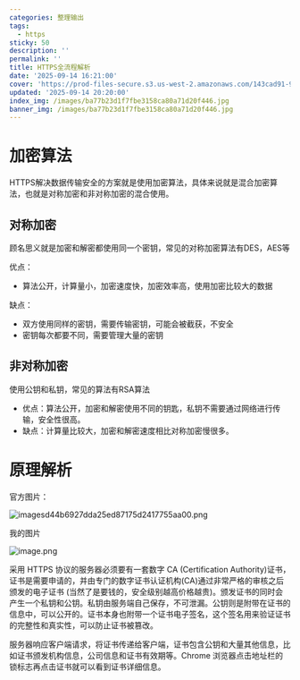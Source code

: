 ```yaml
---
categories: 整理输出
tags:
  - https
sticky: 50
description: ''
permalink: ''
title: HTTPS全流程解析
date: '2025-09-14 16:21:00'
cover: 'https://prod-files-secure.s3.us-west-2.amazonaws.com/143cad91-961b-48b0-82dc-78fbb6eb5abe/8138b291-dced-4d31-8bce-83cbc5e067af/wallhaven-3ldkoy.jpg?X-Amz-Algorithm=AWS4-HMAC-SHA256&X-Amz-Content-Sha256=UNSIGNED-PAYLOAD&X-Amz-Credential=ASIAZI2LB466U2W3XRD4%2F20250920%2Fus-west-2%2Fs3%2Faws4_request&X-Amz-Date=20250920T130049Z&X-Amz-Expires=3600&X-Amz-Security-Token=IQoJb3JpZ2luX2VjEHIaCXVzLXdlc3QtMiJHMEUCIQCrY%2Faf6nKePgTMMWBEoYICWYAPKKuLEVEunVucmvOK%2FQIgaLzFqSRzo0IJg3nLWlJkZET4G4AM35MaapjEZbakoxoqiAQI6%2F%2F%2F%2F%2F%2F%2F%2F%2F%2F%2FARAAGgw2Mzc0MjMxODM4MDUiDFl9GPUQam7rIlAEHSrcAxSZv1Veaj%2FQd4ZGwj1VvZn%2FWT92FG8KvLVP2fTN27BTlcBulMC8X7a1XMlGKBkcZx4bhU7qkgfSy37VC4THiatQaz5a9HL5N%2FwuOay0qHjvfDABBCMoKNbDPtWeatCSB1JrLl4BJJxvaK9Mx1i9Ig6nF1oFy1H%2B%2BvgG5UEm%2BlFCKVpgPNYwOF4EpSh4ibxM05OQQ2n6P62rh6fCrwvD7sTxq%2FeHLweyFZznbm1An9B38p6ZQFZssLqQeCQzuNXZwCLV%2B5ClFZ%2FX49SvroXE1VZ0y3SGnohWtHdWV4jea7aly7MUu%2BY%2BZB85A7wcuiMqkpNAUNsgiHUzvuxhNinRZix7rP0sGHy82UCmXtvNkbSc6HlOKf8zI0KXqwhQAkbXuHG34vPcKK92QkFNC4YxeILh3hwrUByAJQ3fo8DIUGMJ8Ky3PteLK7XYklcGkB4gGW74Np%2FIJZJSGWpZY45lXsuKhch0qSCgBM7JJemVfvo88Ljnq3ngRbdCvGki4a1tCHvoZnE67J3UAkB35bQeEg%2BvfZt9Ke0hQTj5q%2FRwUxRqKc9Z3Lo8X9NkynjNwWmUBYCPWR1cgpZ%2Ba4VKibl9ewAiBe9LXRsZtcNWdw5%2Bj6ce%2BGkKMcSgY42Igj99MLHqucYGOqUBillWEu6%2F1Eyn4hCd84yL0yz%2Fg3CnebXFAWjDrhCRrMwXcfm%2BmNw1FQYK2%2B0W7GeoedhXf8eWrVHm9frB2s8N8uNKw2KkMh3bTN13vfu7ecmhLdedOFFi2NLnvW4I8Lf8yx5QMxmwpET79u%2FjvmAD6GjW9DkpBtrrHE9Y%2BJNI6%2FjkGlnZ1rMY4PDY%2B2ypSK9NhA7DRR%2FSfVuC1jt6C3Cl4I1U7RR9&X-Amz-Signature=fc60c0c137cee90f23d26ff75b41c71c1d2720eeecdae3a5010760d9f3e36e6d&X-Amz-SignedHeaders=host&x-amz-checksum-mode=ENABLED&x-id=GetObject'
updated: '2025-09-14 20:20:00'
index_img: /images/ba77b23d1f7fbe3158ca80a71d20f446.jpg
banner_img: /images/ba77b23d1f7fbe3158ca80a71d20f446.jpg
---
```


# 加密算法


HTTPS解决数据传输安全的方案就是使用加密算法，具体来说就是混合加密算法，也就是对称加密和非对称加密的混合使用。


## 对称加密


顾名思义就是加密和解密都使用同一个密钥，常见的对称加密算法有DES，AES等


优点：

- 算法公开，计算量小，加密速度快，加密效率高，使用加密比较大的数据

缺点：

- 双方使用同样的密钥，需要传输密钥，可能会被截获，不安全
- 密钥每次都要不同，需要管理大量的密钥

## 非对称加密


使用公钥和私钥，常见的算法有RSA算法

- 优点：算法公开，加密和解密使用不同的钥匙，私钥不需要通过网络进行传输，安全性很高。
- 缺点：计算量比较大，加密和解密速度相比对称加密慢很多。

# 原理解析


官方图片：


![imagesd44b6927dda25ed87175d2417755aa00.png](/images/3dc3885631aadf23c5728c49bb5df3c4.png)


我的图片


![image.png](/images/7dac926f4b3925358a887a46c786b703.png)


采用 HTTPS 协议的服务器必须要有一套数字 CA (Certification Authority)证书，证书是需要申请的，并由专门的数字证书认证机构(CA)通过非常严格的审核之后颁发的电子证书 (当然了是要钱的，安全级别越高价格越贵)。颁发证书的同时会产生一个私钥和公钥。私钥由服务端自己保存，不可泄漏。公钥则是附带在证书的信息中，可以公开的。证书本身也附带一个证书电子签名，这个签名用来验证证书的完整性和真实性，可以防止证书被篡改。


服务器响应客户端请求，将证书传递给客户端，证书包含公钥和大量其他信息，比如证书颁发机构信息，公司信息和证书有效期等。Chrome 浏览器点击地址栏的锁标志再点击证书就可以看到证书详细信息。

